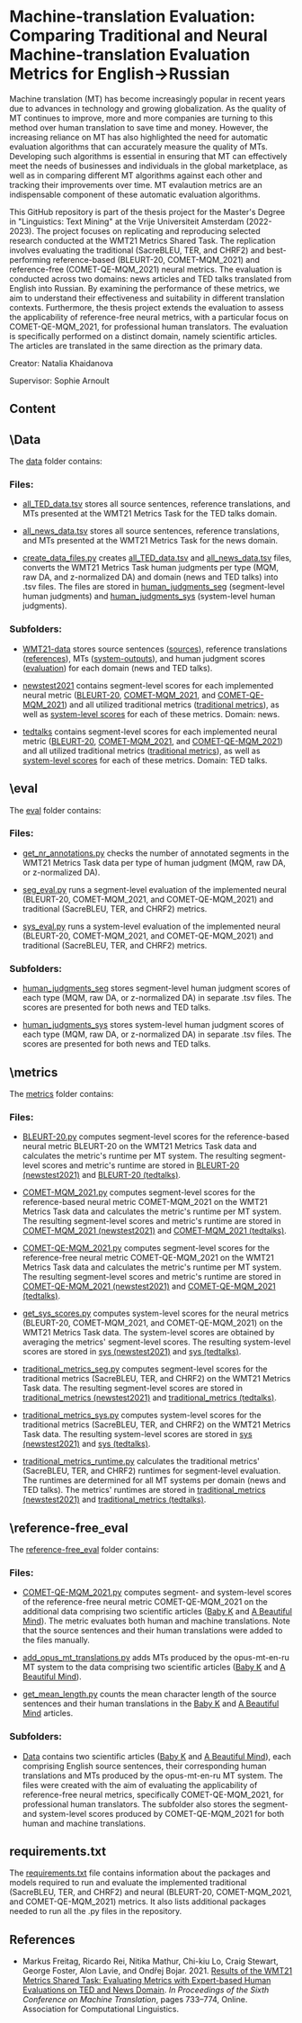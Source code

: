 <h1>Machine-translation Evaluation: Comparing Traditional and Neural Machine-translation Evaluation Metrics for English→Russian</h1>

Machine translation (MT) has become increasingly popular in recent years due to advances in technology and growing globalization. As the quality of MT continues to improve, more and more companies are turning to this method over human translation to save time and money. However, the increasing reliance on MT has also highlighted the need for automatic evaluation algorithms that can accurately measure the quality of MTs. Developing such algorithms is essential in ensuring that MT can effectively meet the needs of businesses and individuals in the global marketplace, as well as in comparing different MT algorithms against each other and tracking their improvements over time. MT evalaution metrics are an indispensable component of these automatic evaluation algorithms. 

This GitHub repository is part of the thesis project for the Master's Degree in "Linguistics: Text Mining" at the Vrije Universiteit Amsterdam (2022-2023). The project focuses on replicating and reproducing selected research conducted at the WMT21 Metrics Shared Task. The replication involves evaluating the traditional (SacreBLEU, TER, and CHRF2) and best-performing reference-based (BLEURT-20, COMET-MQM_2021) and reference-free (COMET-QE-MQM_2021) neural metrics. The evaluation is conducted across two domains: news articles and TED talks translated from English into Russian. By examining the performance of these metrics, we aim to understand their effectiveness and suitability in different translation contexts. Furthermore, the thesis project extends the evaluation to assess the applicability of reference-free neural metrics, with a particular focus on COMET-QE-MQM_2021, for professional human translators. The evaluation is specifically performed on a distinct domain, namely scientific articles. The articles are translated in the same direction as the primary data. 

Creator: Natalia Khaidanova

Supervisor: Sophie Arnoult 

<h2>Content</h2>

<h2>\Data</h2>

The [data](https://github.com/NataliaKhaidanova/MT_evaluation_metrics/tree/main/Data) folder contains:

<h3>Files:</h3>

- [all_TED_data.tsv](https://github.com/NataliaKhaidanova/MT_evaluation_metrics/blob/main/Data/all_TED_data.tsv) stores all source sentences, reference translations, and MTs presented at the WMT21 Metrics Task for the TED talks domain.  

- [all_news_data.tsv](https://github.com/NataliaKhaidanova/MT_evaluation_metrics/blob/main/Data/all_news_data.tsv) stores all source sentences, reference translations, and MTs presented at the WMT21 Metrics Task for the news domain.

- [create_data_files.py](https://github.com/NataliaKhaidanova/MT_evaluation_metrics/blob/main/Data/create_data_files.py) creates [all_TED_data.tsv](https://github.com/NataliaKhaidanova/MT_evaluation_metrics/blob/main/Data/all_TED_data.tsv) and [all_news_data.tsv](https://github.com/NataliaKhaidanova/MT_evaluation_metrics/blob/main/Data/all_news_data.tsv) files, converts the WMT21 Metrics Task human judgments per type (MQM, raw DA, and z-normalized DA) and domain (news and TED talks) into .tsv files. The files are stored in [human_judgments_seg](https://github.com/NataliaKhaidanova/MT_evaluation_metrics/tree/main/eval/human_judgments_seg) (segment-level human judgments) and [human_judgments_sys](https://github.com/NataliaKhaidanova/MT_evaluation_metrics/tree/main/eval/human_judgments_sys) (system-level human judgments). 

<h3>Subfolders:</h3>

- [WMT21-data](https://github.com/NataliaKhaidanova/MT_evaluation_metrics/tree/main/Data/WMT21-data) stores source sentences ([sources](https://github.com/NataliaKhaidanova/MT_evaluation_metrics/tree/main/Data/WMT21-data/sources)), reference translations ([references](https://github.com/NataliaKhaidanova/MT_evaluation_metrics/tree/main/Data/WMT21-data/references)), MTs ([system-outputs](https://github.com/NataliaKhaidanova/MT_evaluation_metrics/tree/main/Data/WMT21-data/system-outputs)), and human judgment scores ([evaluation](https://github.com/NataliaKhaidanova/MT_evaluation_metrics/tree/main/Data/WMT21-data/evaluation)) for each domain (news and TED talks). 

- [newstest2021](https://github.com/NataliaKhaidanova/MT_evaluation_metrics/tree/main/Data/newstest2021) contains segment-level scores for each implemented neural metric ([BLEURT-20](https://github.com/NataliaKhaidanova/MT_evaluation_metrics/tree/main/Data/newstest2021/BLEURT-20), [COMET-MQM_2021](https://github.com/NataliaKhaidanova/MT_evaluation_metrics/tree/main/Data/newstest2021/COMET-MQM_2021), and [COMET-QE-MQM_2021](https://github.com/NataliaKhaidanova/MT_evaluation_metrics/tree/main/Data/newstest2021/COMET-QE-MQM_2021)) and all utilized traditional metrics ([traditional metrics](https://github.com/NataliaKhaidanova/MT_evaluation_metrics/tree/main/Data/newstest2021/traditional_metrics)), as well as [system-level scores](https://github.com/NataliaKhaidanova/MT_evaluation_metrics/tree/main/Data/newstest2021/sys) for each of these metrics. Domain: news. 

- [tedtalks](https://github.com/NataliaKhaidanova/MT_evaluation_metrics/tree/main/Data/tedtalks) contains segment-level scores for each implemented neural metric ([BLEURT-20](https://github.com/NataliaKhaidanova/MT_evaluation_metrics/tree/main/Data/tedtalks/BLEURT-20), [COMET-MQM_2021](https://github.com/NataliaKhaidanova/MT_evaluation_metrics/tree/main/Data/tedtalks/COMET-MQM_2021), and [COMET-QE-MQM_2021](https://github.com/NataliaKhaidanova/MT_evaluation_metrics/tree/main/Data/tedtalks/COMET-QE-MQM_2021)) and all utilized traditional metrics ([traditional metrics](https://github.com/NataliaKhaidanova/MT_evaluation_metrics/tree/main/Data/tedtalks/traditional_metrics)), as well as [system-level scores](https://github.com/NataliaKhaidanova/MT_evaluation_metrics/tree/main/Data/tedtalks/sys) for each of these metrics. Domain: TED talks. 

<h2>\eval</h2>

The [eval](https://github.com/NataliaKhaidanova/MT_evaluation_metrics/tree/main/eval) folder contains: 

<h3>Files:</h3>

- [get_nr_annotations.py](https://github.com/NataliaKhaidanova/MT_evaluation_metrics/blob/main/eval/get_nr_annotations.py) checks the number of annotated segments in the WMT21 Metrics Task data per type of human judgment (MQM, raw DA, or z-normalized DA). 

- [seg_eval.py](https://github.com/NataliaKhaidanova/MT_evaluation_metrics/blob/main/eval/seg_eval.py) runs a segment-level evaluation of the implemented neural (BLEURT-20, COMET-MQM_2021, and COMET-QE-MQM_2021) and traditional (SacreBLEU, TER, and CHRF2) metrics. 

- [sys_eval.py](https://github.com/NataliaKhaidanova/MT_evaluation_metrics/blob/main/eval/sys_eval.py) runs a system-level evaluation of the implemented neural (BLEURT-20, COMET-MQM_2021, and COMET-QE-MQM_2021) and traditional (SacreBLEU, TER, and CHRF2) metrics. 

<h3>Subfolders:</h3>

- [human_judgments_seg](https://github.com/NataliaKhaidanova/MT_evaluation_metrics/tree/main/eval/human_judgments_seg) stores segment-level human judgment scores of each type (MQM, raw DA, or z-normalized DA) in separate .tsv files. The scores are presented for both news and TED talks.
  
- [human_judgments_sys](https://github.com/NataliaKhaidanova/MT_evaluation_metrics/tree/main/eval/human_judgments_sys) stores system-level human judgment scores of each type (MQM, raw DA, or z-normalized DA) in separate .tsv files. The scores are presented for both news and TED talks.

<h2>\metrics</h2>

The [metrics](https://github.com/NataliaKhaidanova/MT_evaluation_metrics/tree/main/metrics) folder contains: 

<h3>Files:</h3>

- [BLEURT-20.py](https://github.com/NataliaKhaidanova/MT_evaluation_metrics/blob/main/metrics/BLEURT-20.py) computes segment-level scores for the reference-based neural metric BLEURT-20 on the WMT21 Metrics Task data and calculates the metric's runtime per MT system. The resulting segment-level scores and metric's runtime are stored in [BLEURT-20 (newstest2021)](https://github.com/NataliaKhaidanova/MT_evaluation_metrics/tree/main/Data/newstest2021/BLEURT-20) and [BLEURT-20 (tedtalks)](https://github.com/NataliaKhaidanova/MT_evaluation_metrics/tree/main/Data/tedtalks/BLEURT-20). 

- [COMET-MQM_2021.py](https://github.com/NataliaKhaidanova/MT_evaluation_metrics/blob/main/metrics/COMET-MQM_2021.py) computes segment-level scores for the reference-based neural metric COMET-MQM_2021 on the WMT21 Metrics Task data and calculates the metric's runtime per MT system. The resulting segment-level scores and metric's runtime are stored in [COMET-MQM_2021 (newstest2021)](https://github.com/NataliaKhaidanova/MT_evaluation_metrics/tree/main/Data/newstest2021/COMET-MQM_2021) and [COMET-MQM_2021 (tedtalks)](https://github.com/NataliaKhaidanova/MT_evaluation_metrics/tree/main/Data/tedtalks/COMET-MQM_2021). 
  
- [COMET-QE-MQM_2021.py](https://github.com/NataliaKhaidanova/MT_evaluation_metrics/blob/main/metrics/COMET-QE-MQM_2021.py) computes segment-level scores for the reference-free neural metric COMET-QE-MQM_2021 on the WMT21 Metrics Task data and calculates the metric's runtime per MT system. The resulting segment-level scores and metric's runtime are stored in [COMET-QE-MQM_2021 (newstest2021)](https://github.com/NataliaKhaidanova/MT_evaluation_metrics/tree/main/Data/newstest2021/COMET-QE-MQM_2021) and [COMET-QE-MQM_2021 (tedtalks)](https://github.com/NataliaKhaidanova/MT_evaluation_metrics/tree/main/Data/tedtalks/COMET-QE-MQM_2021).

- [get_sys_scores.py](https://github.com/NataliaKhaidanova/MT_evaluation_metrics/blob/main/metrics/get_sys_scores.py) computes system-level scores for the neural metrics (BLEURT-20, COMET-MQM_2021, and COMET-QE-MQM_2021) on the WMT21 Metrics Task data. The system-level scores are obtained by averaging the metrics' segment-level scores. The resulting system-level scores are stored in [sys (newstest2021)](https://github.com/NataliaKhaidanova/MT_evaluation_metrics/tree/main/Data/newstest2021/sys) and [sys (tedtalks)](https://github.com/NataliaKhaidanova/MT_evaluation_metrics/tree/main/Data/tedtalks/sys). 

- [traditional_metrics_seg.py](https://github.com/NataliaKhaidanova/MT_evaluation_metrics/blob/main/metrics/traditional_metrics_seg.py) computes segment-level scores for the traditional metrics (SacreBLEU, TER, and CHRF2) on the WMT21 Metrics Task data. The resulting segment-level scores are stored in [traditional_metrics (newstest2021)](https://github.com/NataliaKhaidanova/MT_evaluation_metrics/tree/main/Data/newstest2021/traditional_metrics) and [traditional_metrics (tedtalks)](https://github.com/NataliaKhaidanova/MT_evaluation_metrics/tree/main/Data/tedtalks/traditional_metrics).

- [traditional_metrics_sys.py](https://github.com/NataliaKhaidanova/MT_evaluation_metrics/blob/main/metrics/traditional_metrics_sys.py) computes system-level scores for the traditional metrics (SacreBLEU, TER, and CHRF2) on the WMT21 Metrics Task data. The resulting system-level scores are stored in [sys (newstest2021)](https://github.com/NataliaKhaidanova/MT_evaluation_metrics/tree/main/Data/newstest2021/sys) and [sys (tedtalks)](https://github.com/NataliaKhaidanova/MT_evaluation_metrics/tree/main/Data/tedtalks/sys). 

- [traditional_metrics_runtime.py](https://github.com/NataliaKhaidanova/MT_evaluation_metrics/blob/main/metrics/traditional_metrics_runtime.py) calculates the traditional metrics' (SacreBLEU, TER, and CHRF2) runtimes for segment-level evaluation. The runtimes are determined for all MT systems per domain (news and TED talks). The metrics' runtimes are stored in [traditional_metrics (newstest2021)](https://github.com/NataliaKhaidanova/MT_evaluation_metrics/tree/main/Data/newstest2021/traditional_metrics) and [traditional_metrics (tedtalks)](https://github.com/NataliaKhaidanova/MT_evaluation_metrics/tree/main/Data/tedtalks/traditional_metrics).

<h2>\reference-free_eval</h2>

The [reference-free_eval](https://github.com/NataliaKhaidanova/MT_evaluation_metrics/tree/main/reference-free_eval) folder contains: 

<h3>Files:</h3>

- [COMET-QE-MQM_2021.py](https://github.com/NataliaKhaidanova/MT_evaluation_metrics/blob/main/reference-free_eval/COMET-QE-MQM_2021.py) computes segment- and system-level scores of the reference-free neural metric COMET-QE-MQM_2021 on the additional data comprising two scientific articles ([Baby K](https://github.com/NataliaKhaidanova/MT_evaluation_metrics/blob/main/reference-free_eval/Data/baby_k.tsv) and [A Beautiful Mind](https://github.com/NataliaKhaidanova/MT_evaluation_metrics/blob/main/reference-free_eval/Data/a_beautiful_mind.tsv)). The metric evaluates both human and machine translations. Note that the source sentences and their human translations were added to the files manually. 

- [add_opus_mt_translations.py](https://github.com/NataliaKhaidanova/MT_evaluation_metrics/blob/main/reference-free_eval/add_opus_mt_translations.py) adds MTs produced by the opus-mt-en-ru MT system to the data comprising two scientific articles ([Baby K](https://github.com/NataliaKhaidanova/MT_evaluation_metrics/blob/main/reference-free_eval/Data/baby_k.tsv) and [A Beautiful Mind](https://github.com/NataliaKhaidanova/MT_evaluation_metrics/blob/main/reference-free_eval/Data/a_beautiful_mind.tsv)).

- [get_mean_length.py](https://github.com/NataliaKhaidanova/MT_evaluation_metrics/blob/main/reference-free_eval/get_mean_length.py) counts the mean character length of the source sentences and their human translations in the [Baby K](https://github.com/NataliaKhaidanova/MT_evaluation_metrics/blob/main/reference-free_eval/Data/baby_k.tsv) and [A Beautiful Mind](https://github.com/NataliaKhaidanova/MT_evaluation_metrics/blob/main/reference-free_eval/Data/a_beautiful_mind.tsv) articles. 

<h3>Subfolders:</h3>

- [Data](https://github.com/NataliaKhaidanova/MT_evaluation_metrics/tree/main/reference-free_eval/Data) contains two scientific articles ([Baby K](https://github.com/NataliaKhaidanova/MT_evaluation_metrics/blob/main/reference-free_eval/Data/baby_k.tsv) and [A Beautiful Mind](https://github.com/NataliaKhaidanova/MT_evaluation_metrics/blob/main/reference-free_eval/Data/a_beautiful_mind.tsv)), each comprising English source sentences, their corresponding human translations and MTs produced by the opus-mt-en-ru MT system. The files were created with the aim of evaluating the applicability of reference-free neural metrics, specifically COMET-QE-MQM_2021, for professional human translators. The subfolder also stores the segment- and system-level scores produced by COMET-QE-MQM_2021 for both human and machine translations.

<h2>requirements.txt</h2>

The [requirements.txt](https://github.com/NataliaKhaidanova/MT_evaluation_metrics/blob/main/requirements.txt) file contains information about the packages and models required to run and evaluate the implemented traditional (SacreBLEU, TER, and CHRF2) and neural (BLEURT-20, COMET-MQM_2021, and COMET-QE-MQM_2021) metrics. It also lists additional packages needed to run all the .py files in the repository. 

<h2>References</h2>

- Markus Freitag, Ricardo Rei, Nitika Mathur, Chi-kiu Lo, Craig Stewart, George Foster, Alon Lavie, and Ondřej Bojar. 2021. [Results of the WMT21 Metrics Shared Task: Evaluating Metrics with Expert-based Human Evaluations on TED and News Domain](https://aclanthology.org/2021.wmt-1.73v3.pdf ). *In Proceedings of the Sixth Conference on Machine Translation*, pages 733–774, Online. Association for Computational Linguistics. 
